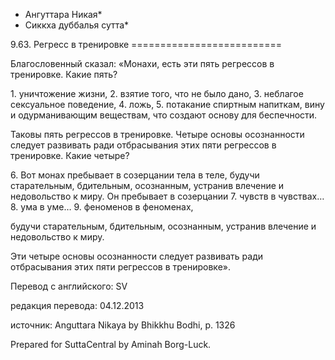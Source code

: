 * Ангуттара Никая*
* Сиккха дуббалья сутта*

9\.63\. Регресс в тренировке
\=\=\=\=\=\=\=\=\=\=\=\=\=\=\=\=\=\=\=\=\=\=\=\=\=\=

Благословенный сказал: «Монахи, есть эти пять регрессов в тренировке\. Какие пять?

1\. уничтожение жизни,
2\. взятие того, что не было дано,
3\. неблагое сексуальное поведение,
4\. ложь,
5\. потакание спиртным напиткам, вину и одурманивающим веществам, что создают основу для беспечности\.

Таковы пять регрессов в тренировке\. Четыре основы осознанности следует развивать ради отбрасывания этих пяти регрессов в тренировке\. Какие четыре?

6\. Вот монах пребывает в созерцании тела в теле, будучи старательным, бдительным, осознанным, устранив влечение и недовольство к миру\. Он пребывает в созерцании
7\. чувств в чувствах…
8\. ума в уме…
9\. феноменов в феноменах,

будучи старательным, бдительным, осознанным, устранив влечение и недовольство к миру\.

Эти четыре основы осознанности следует развивать ради отбрасывания этих пяти регрессов в тренировке»\.

Перевод с английского: SV

редакция перевода: 04\.12\.2013

источник: Anguttara Nikaya by Bhikkhu Bodhi, p\. 1326

Prepared for SuttaCentral by Aminah Borg\-Luck\.